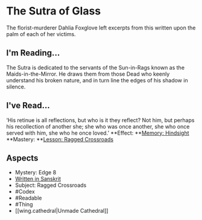 # The Sutra of Glass
The florist-murderer Dahlia Foxglove left excerpts from this written upon the palm of each of her victims.
## I'm Reading...
The Sutra is dedicated to the servants of the Sun-in-Rags known as the Maids-in-the-Mirror. He draws them from those Dead who keenly understand his broken nature, and in turn line the edges of his shadow in silence.
## I've Read...
‘His retinue is all reflections, but who is it they reflect? Not him, but perhaps his recollection of another she; she who was once another, she who once served with him, she who he once loved.’
**Effect: **[Memory: Hindsight](https://uadaf.theevilroot.xyz/rowenarium/element/mem.hindsight)
**Mastery: **[Lesson: Ragged Crossroads](https://uadaf.theevilroot.xyz/rowenarium/element/x.raggedcrossroads)
## Aspects
- Mystery: Edge 8
- [Written in Sanskrit](https://uadaf.theevilroot.xyz/rowenarium/element/w.sanskrit)
- Subject: Ragged Crossroads
- #Codex
- #Readable
- #Thing
- [[wing.cathedral|Unmade Cathedral]]